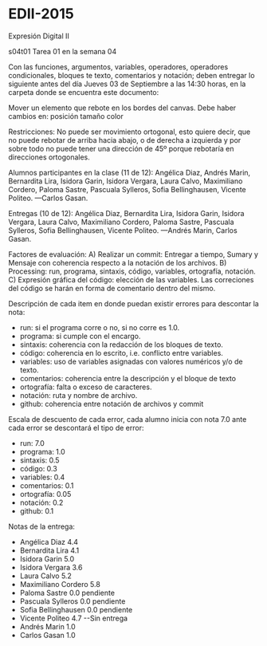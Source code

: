 # EDII-2015
Expresión Digital II

s04t01
Tarea 01 en la semana 04

Con las funciones, argumentos, variables, operadores, operadores condicionales, bloques te texto, comentarios y notación; deben entregar lo siguiente antes del día Jueves 03 de Septiembre a las 14:30 horas, en la carpeta donde se encuentra este documento:

Mover un elemento que rebote en los bordes del canvas.
Debe haber cambios en:
	posición
	tamaño
	color

Restricciones:
	No puede ser movimiento ortogonal, esto quiere decir, que no puede rebotar de arriba hacia abajo, o de derecha a izquierda y por sobre todo no puede tener una dirección de 45º porque 
rebotaría en direcciones ortogonales.

Alumnos participantes en la clase (11 de 12):
Angélica Diaz, Andrés Marin, Bernardita Lira, Isidora Garin, Isidora Vergara, Laura Calvo, Maximiliano Cordero, Paloma Sastre, Pascuala Sylleros, Sofia Bellinghausen, Vicente Politeo. —Carlos Gasan.

Entregas (10 de 12):
Angélica Diaz, Bernardita Lira, Isidora Garin, Isidora Vergara, Laura Calvo, Maximiliano Cordero, Paloma Sastre, Pascuala Sylleros, Sofia Bellinghausen, Vicente Politeo. 
—Andrés Marin, Carlos Gasan.

Factores de evaluación:
A) Realizar un commit: Entregar a tiempo, Sumary y Mensaje con coherencia respecto a la notación de los archivos.
B) Processing: run, programa, sintaxis, código, variables, ortografía, notación.
C) Expresión gráfica del código: elección de las variables. 
Las correciones del código se harán en forma de comentario dentro del mismo. 

Descripción de cada item en donde puedan existir errores para descontar la nota:
- run: si el programa corre o no, si no corre es 1.0.
- programa: si cumple con el encargo.
- sintaxis: coherencia con la redacción de los bloques de texto.
- código: coherencia en lo escrito, i.e. conflicto entre variables.
- variables: uso de variables asignadas con valores numéricos y/o de texto.
- comentarios: coherencia entre la descripción y el bloque de texto
- ortografía: falta o exceso de caracteres.
- notación: ruta y nombre de archivo.
- github: coherencia entre notación de archivos y commit

Escala de descuento de cada error, cada alumno inicia con nota 7.0 ante cada error se descontará el tipo de error:
- run:		7.0
- programa:	1.0
- sintaxis:	0.5
- código:	0.3
- variables: 	0.4
- comentarios:	0.1
- ortografía:	0.05
- notación:  	0.2
- github:    	0.1

Notas de la entrega:
- Angélica Diaz		4.4
- Bernardita Lira 	4.1
- Isidora Garin 	5.0
- Isidora Vergara 	3.6
- Laura Calvo 		5.2
- Maximiliano Cordero 	5.8
- Paloma Sastre 	0.0 pendiente
- Pascuala Sylleros 	0.0 pendiente
- Sofia Bellinghausen 	0.0 pendiente
- Vicente Politeo	4.7
--Sin entrega
- Andrés Marin		1.0
- Carlos Gasan 		1.0
